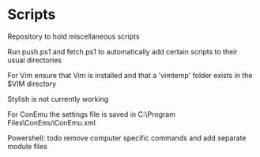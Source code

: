 # Scripts

Repository to hold miscellaneous scripts

Run push.ps1 and fetch.ps1 to automatically add certain scripts to their usual directories

For Vim ensure that Vim is installed and that a 'vimtemp' folder exists in the $VIM directory

Stylish is not currently working

For ConEmu the settings file is saved in C:\Program Files\ConEmu\ConEmu.xml

Powershell: todo remove computer specific commands and add separate module files
